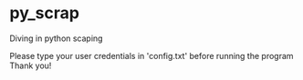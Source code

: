 # py_scrap
Diving in python scaping 

Please type your user credentials in 'config.txt' before running the program
Thank you!
